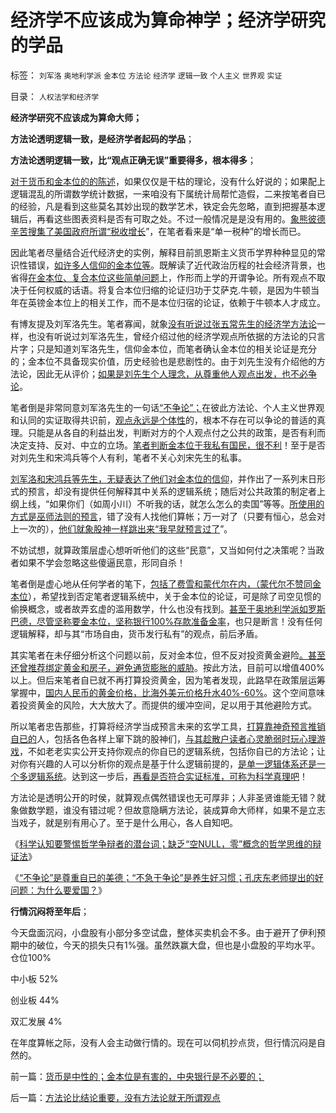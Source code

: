 # 经济学不应该成为算命神学；经济学研究的学品

标签： `刘军洛` `奥地利学派` `金本位` `方法论` `经济学` `逻辑一致` `个人主义` `世界观` `实证` 

目录： `人权法学和经济学`

**经济学研究不应该成为算命大师；**

**方法论透明逻辑一致，是经济学者起码的学品**；

**方法论透明逻辑一致，比“观点正确无误”重要得多，根本得多**；

[对于货币和金本位的的陈述](../../../2011/12/25/牛顿货币定理：任何货币最终归宿为空锚；.md)，如果仅仅是干枯的理论，没有什么好说的；如果配上逻辑混乱的所谓数学统计数据，一来咱没有下属统计局帮忙造假，二来按笔者自已的经验，凡是看到这些莫名其妙出现的数学艺术，铁定会先忽略，直到把握基本逻辑后，再看这些图表资料是否有可取之处。不过一般情况是是没有用的。[象熊彼德辛苦搜集了美国政府所谓“税收增长](../../../2011/2/21/熊彼特，一条精滑的鱼.md)”，在笔者看来是“单一税种”的增长而已。

因此笔者尽量结合近代经济史的实例，解释目前凯恩斯主义货币学界种种显见的常识性错误，[如许多人信仰的金本位等](../../../2011/11/30/平价购买力的黄金，外汇，汇率和通货膨胀.md)。既解读了近代政治历程的社会经济背景，也省得[在金本位、复合本位这些简单问题](../../../2011/12/25/牛顿货币本位定理.md)上，作形而上学的开谓争论。所有观点不取决于任何权威的话语。将复合本位归缩的论证归功于艾萨克.牛顿，是因为牛顿当年在英镑金本位上的相关工作，而不是本位归宿的论证，依赖于牛顿本人才成立。

有博友提及刘军洛先生。笔者寡闻，就象[没有听说过张五常先生的经济学方法论](../../../2011/12/9/根本不存在“张五常的经济学”.md)一样，也没有听说过刘军洛先生，曾经介绍过他的经济学观点所依据的方法论的只言片字；只是知道刘军洛先生，信仰金本位，而笔者确认金本位的相关论证是充分的；金本位不具备现实价值，历史经验也是悲剧性的。由于刘先生没有介绍他的方法论，因此无从评价；[如果是刘先生个人理念，从尊重他人观点出发，也不必争论](../../../2008/9/2/不喜欢张五常，朗咸平，宋鸿兵，刘军洛等人的阴谋论.md)。

笔者倒是非常同意刘军洛先生的一句话[“不争论”；](../../../2009/12/14/不要和信念争论.md)在彼此方法论、个人主义世界观和认同的实证取得共识前，[观点永远是个体性](../../../2011/6/15/为什么会“同意，Concuring&nbsp;Opinion&quot;？.md)的，根本不存在可以争论的普适的真理。只能是从各自的利益出发，判断对方的个人观点付之公共的政策，是否有利而决定支持、反对、中立的立场。[笔者判断金本位于我私有国民，很不利](../../../2011/12/25/金本位导致1880-1933年的萧条和两次世界大战的关联.md)！至于是否对刘先生和宋鸿兵等个人有利，笔者不关心刘宋先生的私事。

[刘军洛和宋鸿兵等先生，无疑表达了他们对金本位的信仰](../../../2007/10/28/漫谈人民币升值贬值及黄金及刘军洛宋鸿兵阴谋论.md)，并作出了一系列末日形式的预言，却没有提供任何解释其中关系的逻辑系统；随后对公共政策的制定者上纲上线，“如果你们（如周小川）不听我的话，就怎么怎么的卖国”等等。[所使用的方式是巫师法则的预言](../../../2011/2/27/波普尔证伪与巫师法则.md)，错了没有人找他们算帐；万一对了（只要有恒心，总会对上一次的），[他们就象股神一样跳出来“我早就预言过了](../../../2011/12/19/道德股神“唱衰股民”为虎作伥掩盖了政策釜底抽薪.md)”。

不妨试想，就算政策层虚心想听听他们的这些“民意”，又当如何付之决策呢？当政者如果不学会忽略这些傻逼民意，形同自杀！

笔者倒是虚心地从任何学者的笔下，[包括了费雪和蒙代尔在内，（蒙代尔不赞同金本位](../../../2010/11/29/欧元含金量的不足和蒙代尔的“妙计”；.md)），希望找到否定笔者逻辑系统中，关于金本位的论证，可是除了司空见惯的偷换概念，或者故弄玄虚的滥用数学，什么也没有找到。[甚至于奥地利学派如罗斯巴德，尽管坚称要金本位，坚称银行100%存款准备金率](../../../2011/1/27/“发现”了奥地利学派和米塞斯及哈耶克.md)，也只是断言！没有任何逻辑解释，却与其“市场自由，货币发行私有”的观点，前后矛盾。

其实笔者在未仔细分析这个问题以前，反对金本位，但不反对投资黄金避险[。甚至还曾推荐绑定黄金和房子，避免通货膨胀的威胁](../../../2007/10/27/黄金暴升，叹国人羞于理财的“美德”？.md)。按此方法，目前可以增值400%以上。但后来笔者自已就不再打算投资黄金，因为笔者发现，此路早在政策层运筹掌握中，[国内人民币的黄金价格，比海外美元价格升水40%-60%](../../../2011/4/21/外汇管制中的人民币黄金价格.md)。这个空间意味着投资黄金的风险，大大放大了。而提供的缓冲空间，足以用于其他避险方式。

所以笔者忠告那些，打算将经济学当成预言未来的玄学工具，[打算靠神奇预言推销自已的](../../../2011/12/22/经济学让您明白股神唱空唱多背后的玄妙.md)人，包括各色各样上窜下跳的股神们，[与其趁散户读者心灵脆弱时玩心理游戏](../../../2011/7/8/股神骂股民（命中机率＝亏损概率）；.md)，不如老老实实公开支持你观点的你自已的逻辑系统，包括你自已的方法论；让对你有兴趣的人可以分析你的观点是基于什么逻辑前提的，[是单一逻辑体系还是一个多逻辑系统](../../../2010/6/11/“天无二日，法无二纲”波普尔法则的弱点.md)。达到这一步后，[再看是否符合实证标准，可称为科学真理吧](../../../2010/6/11/“天无二日，法无二纲”单一断言规则.md)！

方法论是透明公开的时侯，就算观点偶然错误也无可厚非；人非圣贤谁能无错？就象做数学题，谁没有错过呢？但故意隐瞒方法论，装成算命大师样，如果不是立志当戏子，就是别有用心了。至于是什么用心，各人自知吧。

《[科学认知要警惕哲学争辩者的潜台词；缺乏“空NULL，零”概念的哲学思维的辩证法](../../../2011/12/26/“不可或缺”的金本位，美元本位，货币政策，计划经济，GDP.md)》

《[“不争论”是尊重自已的美德；“不急于争论”是养生好习惯；孔庆东老师提出的好问题：为什么要爱国？](../../../2011/12/26/“不争论”是尊重自已的美德；“不急于争论”是养生好习惯.md)》

**行情沉闷将至年后**；

今天盘面沉闷，小盘股有小部分多空试盘，整体买卖机会不多。由于避开了伊利预期中的破位，今天的损失只有1%强。虽然跌赢大盘，但也是小盘股的平均水平。仓位100%

中小板 52%

创业板 44%

双汇发展 4%



在年度算帐之际，没有人会主动做行情的。现在可以伺机抄点货，但行情沉闷是自然的。

前一篇：[货币是中性的；金本位是有害的，中央银行是不必要的；](../../../2011/12/26/货币是中性的；金本位是有害的，中央银行是不必要的；.md)

后一篇：[方法论比结论重要，没有方法论就无所谓观点](../../../2011/12/27/方法论比结论重要，没有方法论就无所谓观点.md)